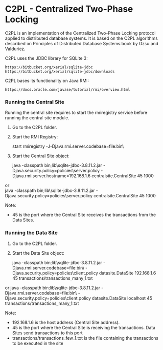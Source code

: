 # C2PL - Centralized Two-Phase Locking

C2PL is an implementation of the Centralized Two-Phase Locking protocol applied to distributed database 
systems. It is based on the C2PL algorithms described on Principles of Distributed Database Systems book
by Ozsu and Valduriez.

C2PL uses the JDBC library for SQLite 3:

	https://bitbucket.org/xerial/sqlite-jdbc
	https://bitbucket.org/xerial/sqlite-jdbc/downloads

C2PL bases its functionality on Java RMI:

	https://docs.oracle.com/javase/tutorial/rmi/overview.html


### Running the Central Site

Running the central site requires to start the rmiregistry service before running the central site module.

1) Go to the C2PL folder.

2) Start the RMI Registry:

	start rmiregistry -J-Djava.rmi.server.codebase=file:bin\
	
	
3) Start the Central Site object:

	java -classpath bin;lib\sqlite-jdbc-3.8.11.2.jar -Djava.security.policy=policies\server.policy -Djava.rmi.server.hostname=192.168.1.6 centralsite.CentralSite 45 1000
	
or	
	java -classpath bin;lib\sqlite-jdbc-3.8.11.2.jar -Djava.security.policy=policies\server.policy centralsite.CentralSite 45 1000

Note:
- 45 is the port where the Central Site receives the transactions from the Data Sites.



### Running the Data Site

1) Go to the C2PL folder.

2) Start the Data Site object:

	java -classpath bin;lib\sqlite-jdbc-3.8.11.2.jar -Djava.rmi.server.codebase=file:bin\ -Djava.security.policy=policies\client.policy datasite.DataSite 192.168.1.6 45 transactions/transactions_many_1.txt
	
or
	java -classpath bin;lib\sqlite-jdbc-3.8.11.2.jar -Djava.rmi.server.codebase=file:bin\ -Djava.security.policy=policies\client.policy datasite.DataSite localhost 45 transactions/transactions_many_1.txt

Note:
- 192.168.1.6 is the host address (Central Site address).
- 45 is the port where the Central Site is receiving the transactions. Data Sites send transactions to this port
- transactions/transactions_few_1.txt is the file containing the transactions to be executed in the site
